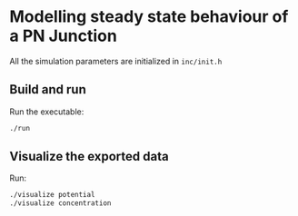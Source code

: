 # Modelling steady state behaviour of a PN Junction
All the simulation parameters are initialized in `inc/init.h`

## Build and run
Run the executable:
```bash
./run
```

## Visualize the exported data
Run:
```bash
./visualize potential
./visualize concentration
```
